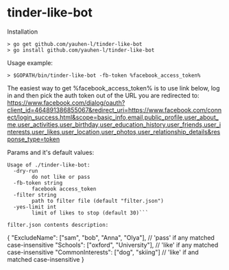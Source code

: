 # tinder-like-bot

Installation
```
> go get github.com/yauhen-l/tinder-like-bot
> go install github.com/yauhen-l/tinder-like-bot
```

Usage example:
```
> $GOPATH/bin/tinder-like-bot -fb-token %facebook_access_token%
```
The easiest way to get %facebook_access_token% is to use link below, log in and then pick the auth token out of the URL you are redirected to:
https://www.facebook.com/dialog/oauth?client_id=464891386855067&redirect_uri=https://www.facebook.com/connect/login_success.html&scope=basic_info,email,public_profile,user_about_me,user_activities,user_birthday,user_education_history,user_friends,user_interests,user_likes,user_location,user_photos,user_relationship_details&response_type=token

Params and it's default values:
```
Usage of ./tinder-like-bot:
  -dry-run
        do not like or pass
  -fb-token string
        facebook access_token
  -filter string
        path to filter file (default "filter.json")
  -yes-limit int
        limit of likes to stop (default 30)```

filter.json contents description:
```
{
    "ExcludeName": ["sam", "bob", "Anna", "Olya"],   // 'pass' if any matched case-insensitive
    "Schools": ["oxford", "University"],             // 'like' if any matched case-insensitive
    "CommonInterests": ["dog", "skiing"]             // 'like' if and matched case-insensitive
}
```